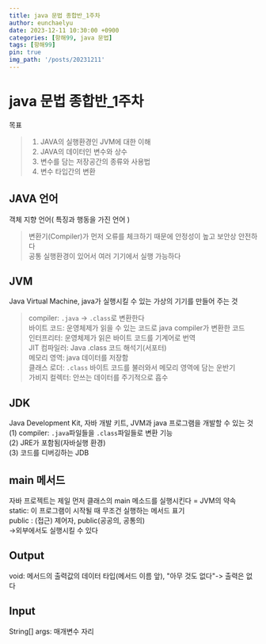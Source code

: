 ```yaml
---
title: java 문법 종합반_1주차
author: eunchaelyu
date: 2023-12-11 10:30:00 +0900
categories: [항해99, java 문법]
tags: [항해99]
pin: true
img_path: '/posts/20231211'
---
```


# java 문법 종합반_1주차    
  목표
> 1. JAVA의 실행환경인 JVM에 대한 이해  
> 2. JAVA의 데이터인 변수와 상수  
> 3. 변수를 담는 저장공간의 종류와 사용법  
> 4. 변수 타입간의 변환  

## JAVA 언어  
  객체 지향 언어( 특징과 행동을 가진 언어 )    
> 변환기(Compiler)가 먼저 오류를 체크하기 때문에 안정성이 높고 보안상 안전하다    
> 공통 실행환경이 있어서 여러 기기에서 실행 가능하다    

## JVM
  Java Virtual Machine, java가 실행시킬 수 있는 가상의 기기를 만들어 주는 것  
> compiler:  ``.java`` -> ``.class``로 변환한다  
> 바이트 코드: 운영체제가 읽을 수 있는 코드로 java compiler가 변환한 코드  
> 인터프리터: 운영체제가 읽은 바이트 코드를 기계어로 번역  
> JIT 컴파일러: Java .class 코드 해석기(서포터)  
> 메모리 영역: java 데이터를 저장함  
> 클래스 로더: ``.class`` 바이트 코드를 불러와서 메모리 영역에 담는 운반기  
> 가비지 컬렉터: 안쓰는 데이터를 주기적으로 흡수  

## JDK
  Java Development Kit, 자바 개발 키트, JVM과 java 프로그램을 개발할 수 있는 것  
(1) compiler: ``.java``파일들을 ``.class``파일들로 변환 기능  
(2) JRE가 포함됨(자바실행 환경)  
(3) 코드를 디버깅하는 JDB  







## main 메서드
자바 프로젝트는 제일 먼저 클래스의 main 메소드를 실행시킨다 = JVM의 약속  
static: 이 프로그램이 시작될 때 무조건 실행하는 메서드 표기  
public : (접근) 제어자, public(공공의, 공통의)  
->외부에서도 실행시킬 수 있다  

## Output
void: 메서드의 출력값의 데이터 타입(메서드 이름 앞), "아무 것도 없다"-> 출력은 없다  

## Input  
String[] args: 매개변수 자리  
